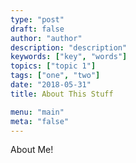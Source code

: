 ```yaml
---
type: "post"
draft: false
author: "author"
description: "description"
keywords: ["key", "words"]
topics: ["topic 1"]
tags: ["one", "two"]
date: "2018-05-31"
title: About This Stuff

menu: "main"
meta: "false"
---
```


About Me!